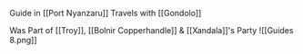 Guide in [[Port Nyanzaru]]
Travels with [[Gondolo]]

Was Part of [[Troy]], [[Bolnir Copperhandle]] & [[Xandala]]'s Party
![[Guides 8.png]]